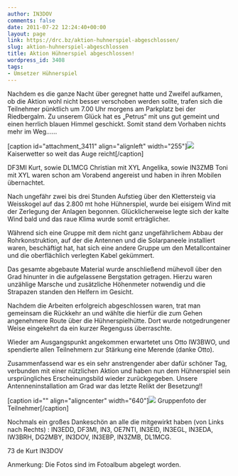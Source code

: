 ```yaml
---
author: IN3DOV
comments: false
date: 2011-07-22 12:24:40+00:00
layout: page
link: https://drc.bz/aktion-huhnerspiel-abgeschlossen/
slug: aktion-huhnerspiel-abgeschlossen
title: Aktion Hühnerspiel abgeschlossen!
wordpress_id: 3408
tags:
- Umsetzer Hühnerspiel
---
```


Nachdem es die ganze Nacht über geregnet hatte und Zweifel aufkamen, ob die Aktion wohl nicht besser verschoben werden sollte, trafen sich die Teilnehmer pünktlich um 7.00 Uhr morgens am Parkplatz bei der Riedbergalm. Zu unserem Glück hat es „Petrus“ mit uns gut gemeint und einen herrlich blauen Himmel geschickt. Somit stand dem Vorhaben nichts mehr im Weg......

[caption id="attachment_3411" align="alignleft" width="255"][![](https://drc.bz/wp-content/uploads/2011/07/IMG_6248.jpg)](https://drc.bz/wp-content/uploads/2011/07/IMG_6248.jpg) Kaiserwetter so weit das Auge reicht[/caption]

DF3MI Kurt, sowie DL1MCG Christian mit XYL Angelika, sowie IN3ZMB Toni mit XYL waren schon am Vorabend angereist und haben in ihren Mobilen übernachtet.

Nach ungefähr zwei bis drei Stunden Aufstieg über den Klettersteig via Weisskogel auf das 2.800 mt hohe Hühnerspiel, wurde bei eisigem Wind mit der Zerlegung der Anlagen begonnen. Glücklicherweise legte sich der kalte Wind bald und das raue Klima wurde somit erträglicher.

Während sich eine Gruppe mit dem nicht ganz ungefährlichem Abbau der Rohrkonstruktion, auf der die Antennen und die Solarpaneele installiert waren, beschäftigt hat, hat sich eine andere Gruppe um den Metallcontainer und die oberflächlich verlegten Kabel gekümmert.

Das gesamte abgebaute Material wurde anschließend mühevoll über den Grad hinunter in die aufgelassene Bergstation getragen. Hierzu waren unzählige Marsche und zusätzliche Höhenmeter notwendig und die Strapazen standen den Helfern im Gesicht.

Nachdem die Arbeiten erfolgreich abgeschlossen waren, trat man gemeinsam die Rückkehr an und wählte die hierfür die zum Gehen angenehmere Route über die Hühnerspielhütte. Dort wurde notgedrungener Weise eingekehrt da ein kurzer Regenguss überraschte.

Wieder am Ausgangspunkt angekommen erwartetet uns Otto IW3BWO, und spendierte allen Teilnehmern zur Stärkung eine Merende (danke Otto).

Zusammenfassend war es ein sehr anstrengender aber dafür schöner Tag, verbunden mit einer nützlichen Aktion und haben nun dem Hühnerspiel sein ursprüngliches Erscheinungsbild wieder zurückgegeben. Unsere Antenneninstallation am Grad war das letzte Relikt der Besetzung!!

[caption id="" align="aligncenter" width="640"]![](https://drc.bz/wp-content/uploads/2011/07/IMG_6284.jpg) Gruppenfoto der Teilnehmer[/caption]

Nochmals ein großes Dankeschön an alle die mitgewirkt haben (von Links nach Rechts) : IN3EDD, DF3MI, IN3, OE7NTI, IN3EID, IN3EGL, IN3EDA, IW3BRH, DG2MBY, IN3DOV, IN3EBP, IN3ZMB, DL1MCG.

73 de Kurt IN3DOV

Anmerkung: Die Fotos sind im Fotoalbum abgelegt worden.
